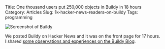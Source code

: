Title: One thousand users put 250,000 objects in Buildy in 18 hours
Category: Articles
Slug: 1k-hacker-news-readers-on-buildy
Tags: programming

![Screenshot of Buildy](|static|/img/buildy2.png)

We posted Buildy on Hacker News and it was on the front page for 17 hours. I
shared [some observations and experiences on the Buildy Blog](http://blog.playbuildy.com/2012/11/14/hn-postmortem/).
